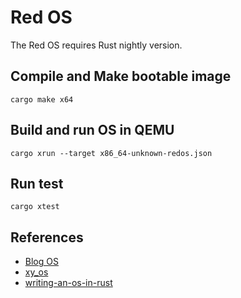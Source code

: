 # Red OS

The Red OS requires Rust nightly version.

## Compile and Make bootable image
```shell script
cargo make x64
```

## Build and run OS in QEMU
```shell script
cargo xrun --target x86_64-unknown-redos.json
```

## Run test
```shell script
cargo xtest
```

## References
- [Blog OS](https://github.com/phil-opp/blog_os)
- [xy_os](https://github.com/LearningOS/rcore_step_by_step)
- [writing-an-os-in-rust](https://github.com/rustcc/writing-an-os-in-rust)